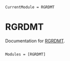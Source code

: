 ```@meta
CurrentModule = RGRDMT
```

# RGRDMT

Documentation for [RGRDMT](https://github.com/exAClior/RGRDMT.jl).

```@index
```

```@autodocs
Modules = [RGRDMT]
```
